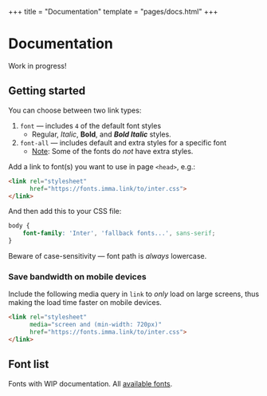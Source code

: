 +++
title = "Documentation"
template = "pages/docs.html"
+++

# Documentation

Work in progress!


## Getting started

You can choose between two link types:
1. `font` — includes `4` of the default font styles
    - Regular, _Italic_, __Bold__, and ___Bold Italic___ styles.
2. `font-all` — includes default and extra styles for a specific font
    - <u>Note</u>: Some of the fonts do _not_ have extra styles.

Add a link to font(s) you want to use in page `<head>`, e.g.:

```html
<link rel="stylesheet"
      href="https://fonts.imma.link/to/inter.css">
</link>
```

And then add this to your CSS file:

```css
body {
    font-family: 'Inter', 'fallback fonts...', sans-serif;
}
```

Beware of case-sensitivity — font path is _always_ lowercase.


### Save bandwidth on mobile devices

Include the following media query in `link` to _only_ load on large screens,
thus making the load time faster on mobile devices.

```html
<link rel="stylesheet"
      media="screen and (min-width: 720px)"
      href="https://fonts.imma.link/to/inter.css">
</link>
```

## Font list

Fonts with WIP documentation. All [available fonts][1].


[1]: https://github.com/vednoc/fonts/tree/main/static/to
